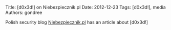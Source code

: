 Title: [d0x3d!] on Niebezpiecznik.pl
Date: 2012-12-23
Tags: [d0x3d!], media
Authors: gondree

Polish security blog [Niebezpiecznik.pl](http://niebezpiecznik.pl/post/d0x3d-gra-o-hackerach-idealna-na-zimowe-wieczory/) has an article about [d0x3d!]